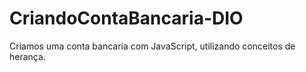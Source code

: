 # CriandoContaBancaria-DIO
Criamos uma conta bancaria com JavaScript, utilizando conceitos de herança.
